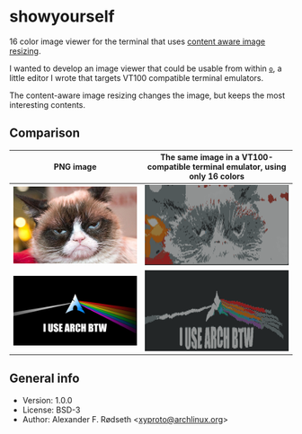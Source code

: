 # showyourself

16 color image viewer for the terminal that uses [content aware image resizing](https://github.com/esimov/caire).

I wanted to develop an image viewer that could be usable from within [`o`](https://github.com/xyproto/o), a little editor I wrote that targets VT100 compatible terminal emulators.

The content-aware image resizing changes the image, but keeps the most interesting contents.

## Comparison

| PNG image               |          The same image in a VT100-compatible terminal emulator, using only 16 colors |
|------------------------------|----------------------------------------------------------------------------------|
| <img src=img/grumpycat.png width=512>|                            <img src=img/grumpycat16colors.png width=512> |
| <img src=img/archbtw.png width=512>  |                              <img src=img/archbtw16colors.png width=512> |

## General info

* Version: 1.0.0
* License: BSD-3
* Author: Alexander F. Rødseth &lt;xyproto@archlinux.org&gt;
